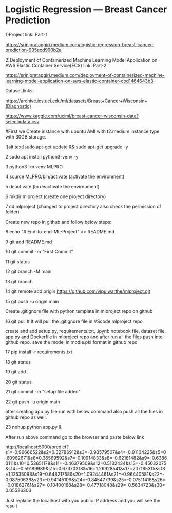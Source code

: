 
# Logistic Regression — Breast Cancer Prediction

1)Project link: Part-1

https://srinipratapgiri.medium.com/logistic-regression-breast-cancer-prediction-935ecd990b2a

2)Deployment of Containerized Machine Learning Model Application on AWS Elastic Container Service(ECS) link: Part-2

https://srinipratapgiri.medium.com/deployment-of-containerized-machine-learning-model-application-on-aws-elastic-container-cbd1464643b3

Dataset links: 

https://archive.ics.uci.edu/ml/datasets/Breast+Cancer+Wisconsin+(Diagnostic)

https://www.kaggle.com/uciml/breast-cancer-wisconsin-data?select=data.csv

#First we Create instance with ubuntu AMI with t2.medium instance type with 30GB storage. 

![alt text]sudo apt-get update && sudo apt-get upgrade -y

2   sudo apt install python3-venv -y

3   python3 -m venv MLPRO

4   source MLPRO/bin/activate                 (activate the environment)

5   deactivate                                (to deactivate the envirnoment)

6   mkdir mlproject                           (create one project directory)

7   cd mlproject                              (changed to project directory also check the permission of folder)

Create new repo in github and follow below steps:

8   echo "# End-to-end-ML-Project" >> README.md

9   git add README.md

10  git commit -m "First Commit"

11  git status

12  git branch -M main

13  git branch

14  git remote add origin https://github.com/vipulwarthe/mlproject.git

15  git push -u origin main

Create .gitignore file with python template in mlproject repo on github

16  git pull    # It will pull the .gitignore file in VScode mlproject repo

create and add setup.py, requirements.txt, .ipynb notebook file, dataset file, app.py and Dockerfile in mlproject repo and after run all the files push into github repo.
save the model in modle.pkl format in github repo

17  pip install -r requirements.txt 

18  git status

19  git add .

20  git status

21  git commit -m "setup file added"

22  git push -u origin main

after creating app.py file run with below command also push all the files in github repo as well.

23  nohup python app.py & 

After run above command go to the browser and paste below link

http://localhost:5000/predict?s1=-0.96666522&s2=0.32786912&s3=-0.93579507&s4=-0.91104225&s5=0.60962671&s6=0.36569592&s7=-0.10914833&s8=-0.62181482&s9=-0.63860111&s10=0.53651178&s11=-0.46379509&s12=0.5132434&s13=-0.45632075&s14=-0.59189989&s15=0.67370318&s16=1.26928541&s17=2.17185315&s18=1.12535098&s19=0.64821758&s20=1.09244461&s21=-0.96440581&s22=-0.08750638&s23=-0.94145109&s24=-0.84547739&s25=-0.07511418&s26=-0.01862761&s27=-0.10400188&s28=-0.47718048&s29=-0.5634723&s30=0.05526303

Just replace the localhost with you public IP address and you will see the result
